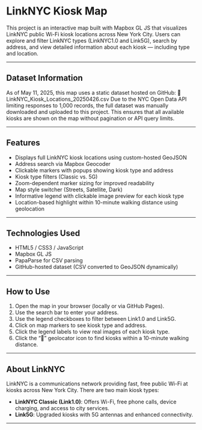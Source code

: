 # LinkNYC Kiosk Map

This project is an interactive map built with Mapbox GL JS that visualizes LinkNYC public Wi-Fi kiosk locations across New York City. Users can explore and filter LinkNYC types (LinkNYC1.0 and Link5G), search by address, and view detailed information about each kiosk — including type and location.

---

## Dataset Information

As of May 11, 2025, this map uses a static dataset hosted on GitHub:
📁 LinkNYC_Kiosk_Locations_20250426.csv
Due to the NYC Open Data API limiting responses to 1,000 records, the full dataset was manually downloaded and uploaded to this project. This ensures that all available kiosks are shown on the map without pagination or API query limits.

---

## Features

- Displays full LinkNYC kiosk locations using custom-hosted GeoJSON
- Address search via Mapbox Geocoder
- Clickable markers with popups showing kiosk type and address
- Kiosk type filters (Classic vs. 5G)
- Zoom-dependent marker sizing for improved readability
- Map style switcher (Streets, Satellite, Dark)
- Informative legend with clickable image preview for each kiosk type
- Location-based highlight within 10-minute walking distance using geolocation

---

## Technologies Used

- HTML5 / CSS3 / JavaScript
- Mapbox GL JS
- PapaParse for CSV parsing
- GitHub-hosted dataset (CSV converted to GeoJSON dynamically)

---

## How to Use

1. Open the map in your browser (locally or via GitHub Pages).
2. Use the search bar to enter your address.
3. Use the legend checkboxes to filter between Link1.0 and Link5G.
4. Click on map markers to see kiosk type and address.
5. Click the legend labels to view real images of each kiosk type.
6. Click the “📍” geolocator icon to find kiosks within a 10-minute walking distance.

---

## About LinkNYC

LinkNYC is a communications network providing fast, free public Wi-Fi at kiosks across New York City. There are two main kiosk types:
- **LinkNYC Classic (Link1.0)**: Offers Wi-Fi, free phone calls, device charging, and access to city services.
- **Link5G**: Upgraded kiosks with 5G antennas and enhanced connectivity.

--- 
